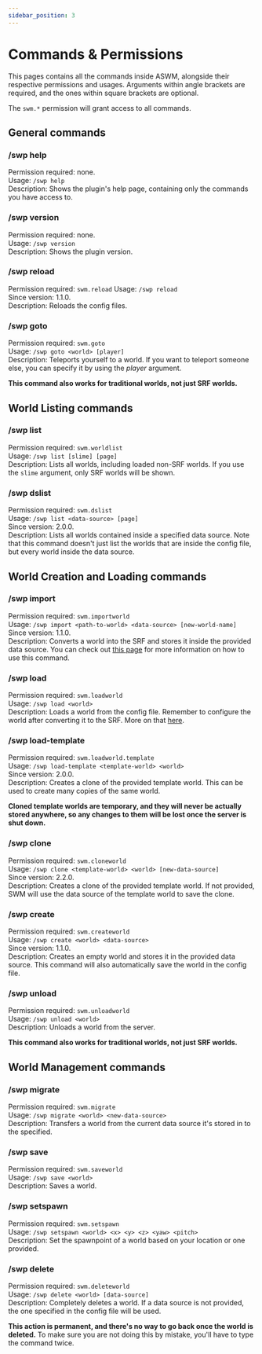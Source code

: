 ```yaml
---
sidebar_position: 3
---
```


# Commands & Permissions

This pages contains all the commands inside ASWM, alongside their respective permissions and usages. Arguments within angle brackets are required, and the ones within square brackets are optional.

The `swm.*` permission will grant access to all commands.

## General commands

### /swp help
Permission required: none.\
Usage: `/swp help`\
Description: Shows the plugin's help page, containing only the commands you have access to.

### /swp version
Permission required: none.\
Usage: `/swp version`\
Description: Shows the plugin version.

### /swp reload
Permission required: `swm.reload`
Usage: `/swp reload`\
Since version: 1.1.0.\
Description: Reloads the config files.

### /swp goto
Permission required: `swm.goto`\
Usage: `/swp goto <world> [player]`\
Description: Teleports yourself to a world. If you want to teleport someone else, you can specify it by using the _player_ argument.

**This command also works for traditional worlds, not just SRF worlds.**

## World Listing commands

### /swp list
Permission required: `swm.worldlist`\
Usage: `/swp list [slime] [page]`\
Description: Lists all worlds, including loaded non-SRF worlds. If you use the `slime` argument, only SRF worlds will be shown.

### /swp dslist
Permission required: `swm.dslist`\
Usage: `/swp list <data-source> [page]`\
Since version: 2.0.0.\
Description: Lists all worlds contained inside a specified data source. Note that this command doesn't just list the worlds that are inside the config file, but every world inside the data source.

## World Creation and Loading commands

### /swp import
Permission required: `swm.importworld`\
Usage: `/swp import <path-to-world> <data-source> [new-world-name]`\
Since version: 1.1.0.\
Description: Converts a world into the SRF and stores it inside the provided data source. You can check out [this page](https://github.com/Grinderwolf/Slime-World-Manager/wiki/Converting-traditional-worlds-into-the-SRF) for more information on how to use this command.

### /swp load
Permission required: `swm.loadworld`\
Usage: `/swp load <world>`\
Description: Loads a world from the config file. Remember to configure the world after converting it to the SRF. More on that [here](https://github.com/Grinderwolf/Slime-World-Manager/wiki/Configuring-worlds).

### /swp load-template
Permission required: `swm.loadworld.template`\
Usage: `/swp load-template <template-world> <world>`\
Since version: 2.0.0.\
Description: Creates a clone of the provided template world. This can be used to create many copies of the same world.

**Cloned template worlds are temporary, and they will never be actually stored anywhere, so any changes to them will be lost once the server is shut down.**

### /swp clone
Permission required: `swm.cloneworld`\
Usage: `/swp clone <template-world> <world> [new-data-source]`\
Since version: 2.2.0.\
Description: Creates a clone of the provided template world. If not provided, SWM will use the data source of the template world to save the clone.

### /swp create
Permission required: `swm.createworld`\
Usage: `/swp create <world> <data-source>`\
Since version: 1.1.0.\
Description: Creates an empty world and stores it in the provided data source. This command will also automatically save the world in the config file.

### /swp unload
Permission required: `swm.unloadworld`\
Usage: `/swp unload <world>`\
Description: Unloads a world from the server.

**This command also works for traditional worlds, not just SRF worlds.**

## World Management commands

### /swp migrate
Permission required: `swm.migrate`\
Usage: `/swp migrate <world> <new-data-source>`\
Description: Transfers a world from the current data source it's stored in to the specified.

### /swp save
Permission required: `swm.saveworld`\
Usage: `/swp save <world>`\
Description: Saves a world.

### /swp setspawn
Permission required: `swm.setspawn`\
Usage: `/swp setspawn <world> <x> <y> <z> <yaw> <pitch>`\
Description: Set the spawnpoint of a world based on your location or one provided.

### /swp delete
Permission required: `swm.deleteworld`\
Usage: `/swp delete <world> [data-source]`\
Description: Completely deletes a world. If a data source is not provided, the one specified in the config file will be used.

**This action is permanent, and there's no way to go back once the world is deleted.** To make sure you are not doing this by mistake, you'll have to type the command twice.